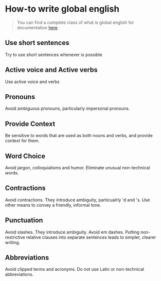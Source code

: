 # How-to write global english

> You can find a complete class of what is global english for documentation [here](https://openedx.atlassian.net/wiki/spaces/DOC/pages/24838861/Guidelines+for+Writing+Global+English)

## Use short sentences
Try to use short sentences whenever is possible

## Active voice and Active verbs
Use active voice and verbs

## Pronouns 
Avoid ambiguous pronouns, particularly impersonal pronouns.

## Provide Context
Be sensitive to words that are used as both nouns and verbs, and provide context for them.

## Word Choice
Avoid jargon, colloquialisms and humor.
Eliminate unusual non-technical words.

## Contractions
Avoid contractions. They introduce ambiguity, particualrly 'd and 's. Use other means to convey a friendly, informal tone.

## Punctuation
Avoid slashes. They introduce ambiguity.
Avoid em dashes. Putting non-restrictive relative clauses into separate sentences leads to simpler, clearer writing. 

## Abbreviations
Avoid clipped terms and acronyms.
Do not use Latin or non-technical abbreviations.